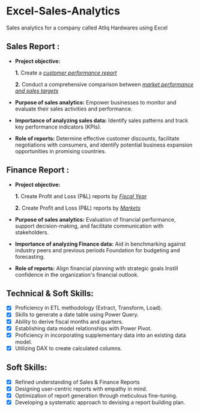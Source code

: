 # Excel-Sales-Analytics
Sales analytics for a company called Atliq Hardwares using Excel

## Sales Report :

- **Project objective:** 

    **1.** Create a _[customer performance report](https://github.com/Shivam-Uniyal/Excel-Sales-Analytics/blob/1eac5412247338bd362c4a69e7ae37c73d005a9d/Customer%20Performance%20Report.pdf)_ 

    **2.** Conduct a comprehensive comparison between _[market performance and sales targets](https://github.com/Shivam-Uniyal/Excel-Sales-Analytics/blob/2e2a225be804c52e517e3380059dd2e5fd5bc84a/Market%20Performance%20vs%20Target%20Report.pdf)_

- **Purpose of sales analytics:** Empower businesses to monitor and evaluate their sales activities and performance.

- **Importance of analyzing sales data:** Identify sales patterns and track key performance indicators (KPIs).

- **Role of reports:** Determine effective customer discounts, facilitate negotiations with consumers, and identify potential business expansion opportunities in promising countries.


## Finance Report :

- **Project objective:** 

    **1.** Create Profit and Loss (P&L) reports by _[Fiscal Year](https://github.com/Shivam-Uniyal/Excel-Sales-Analytics/blob/15bd649e8db57003fd5fe4e732d5e1a9c21ffe85/P%26L%20Statement%20by%20Fiscal%20Year.pdf)_ 

   **2.** Create Profit and Loss (P&L) reports by _[Markets](https://github.com/Shivam-Uniyal/Excel-Sales-Analytics/blob/15bd649e8db57003fd5fe4e732d5e1a9c21ffe85/P%26L%20Statement%20by%20Markets.pdf)_

- **Purpose of sales analytics:** Evaluation of financial performance, support decision-making, and facilitate communication with stakeholders.

- **Importance of analyzing Finance data:** Aid in benchmarking against industry peers and previous periods Foundation for budgeting and forecasting.

- **Role of reports:** Align financial planning with strategic goals Instill confidence in the organization's financial outlook.


## Technical & Soft Skills:
- [x]	Proficiency in ETL methodology (Extract, Transform, Load).
- [x]	Skills to generate a date table using Power Query.
- [x]	Ability to derive fiscal months and quarters.
- [x]	Establishing data model relationships with Power Pivot.
- [x]	Proficiency in incorporating supplementary data into an existing data model.
- [x]	Utilizing DAX to create calculated columns.

## Soft Skills:
- [x]	Refined understanding of Sales & Finance Reports
- [x]	Designing user-centric reports with empathy in mind.
- [x]	Optimization of report generation through meticulous fine-tuning.
- [x]	Developing a systematic approach to devising a report building plan.
